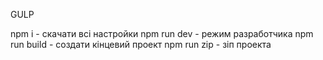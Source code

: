 GULP

npm i - скачати всі настройки
npm run dev - режим разработчика
npm run build - создати кінцевий проект
npm run zip - зіп проекта
